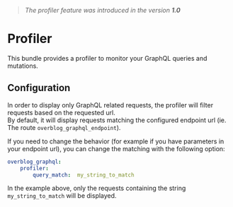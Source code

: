 > _The profiler feature was introduced in the version **1.0**_

# Profiler

This bundle provides a profiler to monitor your GraphQL queries and mutations.

## Configuration

In order to display only GraphQL related requests, the profiler will filter requests based on the requested url.  
By default, it will display requests matching the configured endpoint url (ie. The route `overblog_graphql_endpoint`).  

If you need to change the behavior (for example if you have parameters in your endpoint url), you can change the matching with the following option:

```yaml
overblog_graphql:
    profiler:
        query_match:  my_string_to_match
```

In the example above, only the requests containing the string `my_string_to_match` will be displayed.  